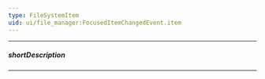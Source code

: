 ```yaml
---
type: FileSystemItem
uid: ui/file_manager:FocusedItemChangedEvent.item
---
```

---
##### shortDescription
<!-- Description goes here -->

---
<!-- Description goes here -->